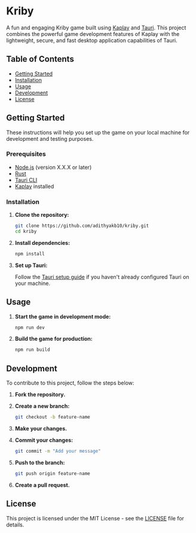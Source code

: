 # Kriby

A fun and engaging Kriby game built using [Kaplay](https://kaplay.com) and [Tauri](https://tauri.app). This project combines the powerful game development features of Kaplay with the lightweight, secure, and fast desktop application capabilities of Tauri.

## Table of Contents

- [Getting Started](#getting-started)
- [Installation](#installation)
- [Usage](#usage)
- [Development](#development)
- [License](#license)

## Getting Started

These instructions will help you set up the game on your local machine for development and testing purposes.

### Prerequisites

- [Node.js](https://nodejs.org/) (version X.X.X or later)
- [Rust](https://www.rust-lang.org/tools/install)
- [Tauri CLI](https://tauri.app/v1/guides/getting-started/prerequisites)
- [Kaplay](https://kaplay.com) installed

### Installation

1. **Clone the repository:**

   ```bash
   git clone https://github.com/adithyakb10/kriby.git
   cd kriby
   ```

2. **Install dependencies:**

   ```bash
   npm install
   ```

3. **Set up Tauri:**

   Follow the [Tauri setup guide](https://tauri.app/v1/guides/getting-started/setup) if you haven't already configured Tauri on your machine.

## Usage

1. **Start the game in development mode:**

   ```bash
   npm run dev
   ```

2. **Build the game for production:**

   ```bash
   npm run build
   ```

## Development

To contribute to this project, follow the steps below:

1. **Fork the repository.**
2. **Create a new branch:**

   ```bash
   git checkout -b feature-name
   ```

3. **Make your changes.**
4. **Commit your changes:**

   ```bash
   git commit -m "Add your message"
   ```

5. **Push to the branch:**

   ```bash
   git push origin feature-name
   ```

6. **Create a pull request.**

## License

This project is licensed under the MIT License - see the [LICENSE](LICENSE) file for details.

